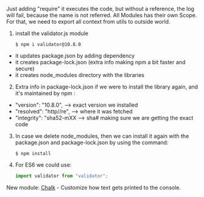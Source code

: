 Just adding "require" it executes the code, but without a reference, the log will fail, because the name is not referred.
All Modules has their own Scope.
For that, we need to export all context from utils to outside world.

1. install the validator.js module
   ```
   $ npm i validator@10.8.0
   ```

- it updates package.json by adding dependency
- it creates package-lock.json (extra info making npm a bit faster and secure)
- it creates node_modules directory with the libraries

2. Extra info in package-lock.json if we were to install the library again, and it's maintained by npm :

- "version": "10.8.0", --> exact version we installed
- "resolved": "http//re", --> where it was fetched
- "integrity": "sha52-mXX --> sha# making sure we are getting the exact code

3. In case we delete node_modules, then we can install it again with the package.json and package-lock.json by using the command:

   ```
   $ npm install
   ```

4. For ES6 we could use:
   ```js
   import validator from "validator";
   ```

New module: [Chalk](https://www.npmjs.com/package/chalk) - Customize how text gets printed to the console.
